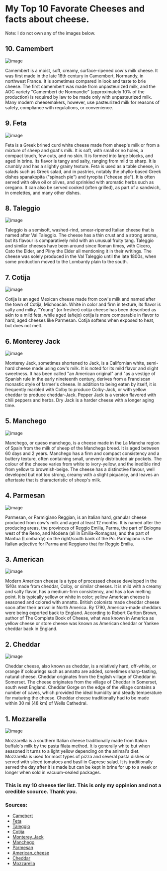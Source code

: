 # My Top 10 Favorate Cheeses and facts about cheese.

Note: I do not own any of the images below.

## 10. Camembert
![image](https://user-images.githubusercontent.com/99727859/156510663-e9110fd3-d830-43e8-b26b-7a09402001b6.png)

Camembert is a moist, soft, creamy, surface-ripened cow's milk cheese. It was first made in the late 18th century in Camembert, Normandy, in northwest France. It is sometimes compared in look and taste to brie cheese. The first camembert was made from unpasteurized milk, and the AOC variety "Camembert de Normandie" (approximately 10% of the production) is required by law to be made only with unpasteurized milk. Many modern cheesemakers, however, use pasteurized milk for reasons of safety, compliance with regulations, or convenience.

## 9. Feta
![image](https://user-images.githubusercontent.com/99727859/156510415-a1def383-1f44-4eca-9ff9-743c9b4d05ff.png)

Feta is a Greek brined curd white cheese made from sheep's milk or from a mixture of sheep and goat's milk. It is soft, with small or no holes, a compact touch, few cuts, and no skin. It is formed into large blocks, and aged in brine. Its flavor is tangy and salty, ranging from mild to sharp. It is crumbly and has a slightly grainy texture. Feta is used as a table cheese, in salads such as Greek salad, and in pastries, notably the phyllo-based Greek dishes spanakopita ("spinach pie") and tyropita ("cheese pie"). It is often served with olive oil or olives, and sprinkled with aromatic herbs such as oregano. It can also be served cooked (often grilled), as part of a sandwich, in omelettes, and many other dishes.

## 8. Taleggio
![image](https://user-images.githubusercontent.com/99727859/156510136-6618bab9-7092-4d52-9927-300d536b542a.png)

Taleggio is a semisoft, washed-rind, smear-ripened Italian cheese that is named after Val Taleggio. The cheese has a thin crust and a strong aroma, but its flavour is comparatively mild with an unusual fruity tang. Taleggio and similar cheeses have been around since Roman times, with Cicero, Cato the Elder, and Pliny the Elder all mentioning it in their writings. The cheese was solely produced in the Val Taleggio until the late 1800s, when some production moved to the Lombardy plain to the south.

## 7. Cotija
![image](https://user-images.githubusercontent.com/99727859/156510008-85349e53-8a4b-4e66-9fd8-604eb634d932.png)

Cotija is an aged Mexican cheese made from cow's milk and named after the town of Cotija, Michoacán. White in color and firm in texture, its flavor is salty and milky. "Young" (or fresher) cotija cheese has been described as akin to a mild feta, while aged (añejo) cotija is more comparable in flavor to hard, aged cheeses like Parmesan. Cotija softens when exposed to heat, but does not melt.

## 6. Monterey Jack
![image](https://user-images.githubusercontent.com/99727859/156509914-b092e127-a904-4a78-b8af-60c31c101d79.png)

Monterey Jack, sometimes shortened to Jack, is a Californian white, semi-hard cheese made using cow's milk. It is noted for its mild flavor and slight sweetness. It has been called "an American original" and "as a vestige of Spanish rule in the early nineteenth century, derives from a Franciscan monastic style of farmer's cheese. In addition to being eaten by itself, it is frequently marbled with Colby to produce Colby-Jack, or with yellow cheddar to produce cheddar-Jack. Pepper Jack is a version flavored with chili peppers and herbs. Dry Jack is a harder cheese with a longer aging time.

## 5. Manchego
![image](https://user-images.githubusercontent.com/99727859/156509785-e56f4d21-8398-4e86-b99f-57137a05c3af.png)

Manchego, or queso manchego, is a cheese made in the La Mancha region of Spain from the milk of sheep of the Manchega breed. It is aged between 60 days and 2 years. Manchego has a firm and compact consistency and a buttery texture, often containing small, unevenly distributed air pockets. The colour of the cheese varies from white to ivory-yellow, and the inedible rind from yellow to brownish-beige. The cheese has a distinctive flavour, well developed but not too strong, creamy with a slight piquancy, and leaves an aftertaste that is characteristic of sheep's milk.

## 4. Parmesan
![image](https://user-images.githubusercontent.com/99727859/156509600-58e87031-c6b9-40c8-98fa-68e5ee78ce97.png)

Parmesan, or Parmigiano Reggian, is an Italian hard, granular cheese produced from cow's milk and aged at least 12 months. It is named after the producing areas, the provinces of Reggio Emilia, Parma, the part of Bologna west of the Reno, and Modena (all in Emilia-Romagna); and the part of Mantua (Lombardy) on the right/south bank of the Po. Parmigiano is the Italian adjective for Parma and Reggiano that for Reggio Emilia.

## 3. American
![image](https://user-images.githubusercontent.com/99727859/156509401-249041d1-093b-43d7-881b-1854951ab05e.png)

Modern American cheese is a type of processed cheese developed in the 1910s made from cheddar, Colby, or similar cheeses. It is mild with a creamy and salty flavor, has a medium-firm consistency, and has a low melting point. It is typically yellow or white in color; yellow American cheese is seasoned and colored with annatto. British colonists made cheddar cheese soon after their arrival in North America. By 1790, American-made cheddars were being exported back to England. According to Robert Carlton Brown, author of The Complete Book of Cheese, what was known in America as yellow cheese or store cheese was known as American cheddar or Yankee cheddar back in England.

## 2. Cheddar
![image](https://user-images.githubusercontent.com/99727859/156508854-47e0399f-0b86-4141-a96f-3080d6a0265d.png)

Cheddar cheese, also known as cheddar, is a relatively hard, off-white, or orange if colourings such as annatto are added, sometimes sharp-tasting, natural cheese. Cheddar originates from the English village of Cheddar in Somerset. The cheese originates from the village of Cheddar in Somerset, south west England. Cheddar Gorge on the edge of the village contains a number of caves, which provided the ideal humidity and steady temperature for maturing the cheese. Cheddar cheese traditionally had to be made within 30 mi (48 km) of Wells Cathedral.

## 1. Mozzarella
![image](https://user-images.githubusercontent.com/99727859/156508279-786fa077-f76a-47df-b50d-66821eb3508d.png)

Mozzarella is a southern Italian cheese traditionally made from Italian buffalo's milk by the pasta filata method. It is generally white but when seasoned it turns to a light yellow depending on the animal's diet. Mozzarella is used for most types of pizza and several pasta dishes or served with sliced tomatoes and basil in Caprese salad. It is traditionally served the day after it is made but can be kept in brine for up to a week or longer when sold in vacuum-sealed packages.

### This is my 10 cheese tier list. This is only my oppinion and not a credible scource. Thank you.

### Sources:
- [Camebert](https://en.wikipedia.org/wiki/Camembert)
- [Feta](https://en.wikipedia.org/wiki/Feta)
- [Taleggio](https://en.wikipedia.org/wiki/Taleggio_cheese)
- [Cotija](https://en.wikipedia.org/wiki/Cotija_cheese)
- [Monterey_Jack](https://en.wikipedia.org/wiki/Monterey_Jack)
- [Manchego](https://en.wikipedia.org/wiki/Manchego)
- [Parmesan](https://en.wikipedia.org/wiki/Parmesan)
- [American_cheese](https://en.wikipedia.org/wiki/American_cheese)
- [Cheddar](https://en.wikipedia.org/wiki/Cheddar_cheese)
- [Mozzarella](https://en.wikipedia.org/wiki/Mozzarella)
